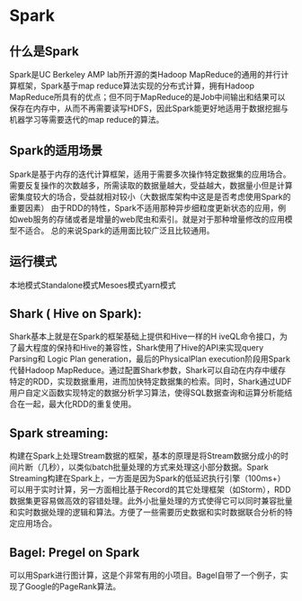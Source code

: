 # Spark

## 什么是Spark

Spark是UC Berkeley AMP lab所开源的类Hadoop MapReduce的通用的并行计算框架，Spark基于map reduce算法实现的分布式计算，拥有Hadoop MapReduce所具有的优点；但不同于MapReduce的是Job中间输出和结果可以保存在内存中，从而不再需要读写HDFS，因此Spark能更好地适用于数据挖掘与机器学习等需要迭代的map reduce的算法。

## Spark的适用场景

Spark是基于内存的迭代计算框架，适用于需要多次操作特定数据集的应用场合。需要反复操作的次数越多，所需读取的数据量越大，受益越大，数据量小但是计算密集度较大的场合，受益就相对较小（大数据库架构中这是是否考虑使用Spark的重要因素）
由于RDD的特性，Spark不适用那种异步细粒度更新状态的应用，例如web服务的存储或者是增量的web爬虫和索引。就是对于那种增量修改的应用模型不适合。
总的来说Spark的适用面比较广泛且比较通用。

## 运行模式

本地模式Standalone模式Mesoes模式yarn模式

## Shark ( Hive on Spark):

Shark基本上就是在Spark的框架基础上提供和Hive一样的H iveQL命令接口，为了最大程度的保持和Hive的兼容性，Shark使用了Hive的API来实现query Parsing和 Logic Plan generation，最后的PhysicalPlan execution阶段用Spark代替Hadoop MapReduce。通过配置Shark参数，Shark可以自动在内存中缓存特定的RDD，实现数据重用，进而加快特定数据集的检索。同时，Shark通过UDF用户自定义函数实现特定的数据分析学习算法，使得SQL数据查询和运算分析能结合在一起，最大化RDD的重复使用。

## Spark streaming:

构建在Spark上处理Stream数据的框架，基本的原理是将Stream数据分成小的时间片断（几秒），以类似batch批量处理的方式来处理这小部分数据。Spark Streaming构建在Spark上，一方面是因为Spark的低延迟执行引擎（100ms+）可以用于实时计算，另一方面相比基于Record的其它处理框架（如Storm），RDD数据集更容易做高效的容错处理。此外小批量处理的方式使得它可以同时兼容批量和实时数据处理的逻辑和算法。方便了一些需要历史数据和实时数据联合分析的特定应用场合。

## Bagel: Pregel on Spark

可以用Spark进行图计算，这是个非常有用的小项目。Bagel自带了一个例子，实现了Google的PageRank算法。
